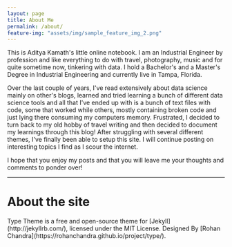 ```yaml
---
layout: page
title: About Me
permalink: /about/
feature-img: "assets/img/sample_feature_img_2.png"
---
```


This is Aditya Kamath's little online notebook. I am an Industrial Engineer by profession and like everything to do with travel, photography, music and for quite sometime now, tinkering with data. I hold a Bachelor's and a Master's Degree in Industrial Engineering and currently live in Tampa, Florida.

Over the last couple of years, I've read extensively about data science mainly on other's blogs, learned and tried learning a bunch of different data science tools and all that I've ended up with is a bunch of text files with code, some that worked while others, mostly containing broken code and just lying there consuming my computers memory. Frustrated, I decided to turn back to my old hobby of travel writing and then decided to document my learnings through this blog! After struggling with several different themes, I've finally been able to setup this site. I will continue posting on interesting topics I find as I scour the internet.

I hope that you enjoy my posts and that you will leave me your thoughts and comments to ponder over!

----

<h1>About the site</h1>
Type Theme is a free and open-source theme for [Jekyll](http://jekyllrb.com/), licensed under the MIT License.
Designed By [Rohan Chandra](https://rohanchandra.github.io/project/type/).
